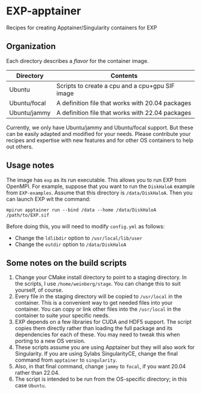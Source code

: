 # EXP-apptainer
Recipes for creating Apptainer/Singularity containers for EXP

## Organization

Each directory describes a _flavor_ for the container image.

| Directory    | Contents |
| ---          | ---      |
| Ubuntu       | Scripts to create a cpu and a cpu+gpu SIF image
| Ubuntu/focal | A definition file that works with 20.04 packages
| Ubuntu/jammy | A definition file that works with 22.04 packages

Currently, we only have Ubuntu/jammy and Ubuntu/focal support.  But these can be easily adapted and modified for your needs.  Please contribute your recipes and expertise with new features and for other OS containers to help out others.

## Usage notes

The image has `exp` as its run executable.  This allows you to run EXP from OpenMPI.  For example, suppose that you want to run the `DiskHaloA` example from `EXP-examples`.  Assume that this directory is `/data/DiskHaloA`.  Then you can launch EXP wit the command:
```
mpirun apptainer run --bind /data --home /data/DiskHaloA /path/to/EXP.sif
```

Before doing this, you will need to modify `config.yml` as follows:
- Change the `ldlibdir` option to `/usr/local/lib/user`
- Change the `outdir` option to `/data/DiskHaloA`

## Some notes on the build scripts

1. Change your CMake install directory to point to a staging directory.  In the scripts, I use `/home/weinberg/stage`.  You can change this to suit yourself, of course.
2. Every file in the staging directory will be copied to `/usr/local` in the container.  This is a convenient way to get needed files into your container.  You can copy or link other files into the `/usr/local` in the container to suite your specific needs.
4. EXP depends on a few libraries for CUDA and HDF5 support.  The script copies them directly rather than loading the full package and its dependencies for each of these.  You may need to tweak this when porting to a new OS version.
5. These scripts assume you are using Apptainer but they will also work for Singularity.  If you are using Sylabs SingularityCE, change the final command from `apptainer` to `singularity`.
6. Also, in that final command, change `jammy` to `focal`, if you want 20.04 rather than 22.04.
7. The script is intended to be run from the OS-specific directory; in this case `Ubuntu`.
